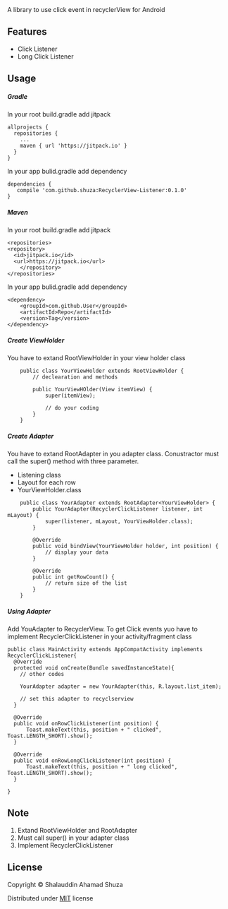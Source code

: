 <snippet>
  <content><![CDATA[
# ${Android RecyclerView Listener}

A library to use click event in recyclerView for Android

## Features
- Click Listener
- Long Click Listener

## Usage

##### Gradle
In your root build.gradle add jitpack

    allprojects {
      repositories {
        ...
        maven { url 'https://jitpack.io' }
      }
    }

In your app bulid.gradle add dependency
```
dependencies {
   compile 'com.github.shuza:RecyclerView-Listener:0.1.0'
}
```

##### Maven
In your root build.gradle add jitpack

	<repositories>
    <repository>
      <id>jitpack.io</id>
      <url>https://jitpack.io</url>
		</repository>
	</repositories>

In your app bulid.gradle add dependency

	<dependency>
	    <groupId>com.github.User</groupId>
	    <artifactId>Repo</artifactId>
	    <version>Tag</version>
	</dependency>


##### Create ViewHolder
You have to extand RootViewHolder in your view holder class

```
    public class YourViewHolder extends RootViewHolder {
        // declearation and methods
        
        public YourViewHOlder(View itemView) {
            super(itemView);
            
            // do your coding
        }
    }
```

##### Create Adapter
You have to extand RootAdapter<YourViewHolder> in you adapter class. Conustractor must call the super() method with three parameter.
- Listening class
- Layout for each row
- YourViewHolder.class

```
    public class YourAdapter extends RootAdapter<YourViewHolder> {
        public YourAdapter(RecyclerClickListener listener, int mLayout) {
            super(listener, mLayout, YourViewHolder.class);
        }
    
        @Override
        public void bindView(YourViewHolder holder, int position) {
            // display your data
        }
    
        @Override
        public int getRowCount() {
            // return size of the list
        }
    }
```

##### Using Adapter
Add YouAdapter to RecyclerView. To get Click events yuo have to implement RecyclerClickListener in your activity/fragment class

```
public class MainActivity extends AppCompatActivity implements RecyclerClickListener{
  @Override
  protected void onCreate(Bundle savedInstanceState){
    // other codes
    
    YourAdapter adapter = new YourAdapter(this, R.layout.list_item);
    
    // set this adapter to recyclserview
  }
  
  @Override
  public void onRowClickListener(int position) {
      Toast.makeText(this, position + " clicked", Toast.LENGTH_SHORT).show();
  }

  @Override
  public void onRowLongClickListener(int position) {
      Toast.makeText(this, position + " long clicked", Toast.LENGTH_SHORT).show();
  }
  
}
```


## Note

1. Extand RootViewHolder and RootAdapter
2. Must call super() in your adapter class
3. Implement RecyclerClickListener

## License
Copyright © Shalauddin Ahamad Shuza

Distributed under [MIT](https://github.com/shuza/RecyclerView-Listener/blob/master/LICENSE) license

</content>
</snippet>
